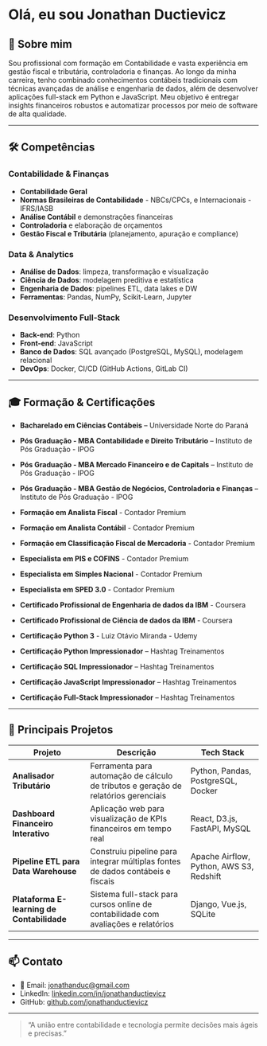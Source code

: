 # Olá, eu sou Jonathan Ductievicz

## 📖 Sobre mim
Sou profissional com formação em Contabilidade e vasta experiência em gestão fiscal e tributária, controladoria e finanças.
Ao longo da minha carreira, tenho combinado conhecimentos contábeis tradicionais com técnicas avançadas de análise e engenharia de dados,
além de desenvolver aplicações full-stack em Python e JavaScript. Meu objetivo é entregar insights financeiros robustos e automatizar
processos por meio de software de alta qualidade.

---

## 🛠️ Competências

### Contabilidade & Finanças
- **Contabilidade Geral**
- **Normas Brasileiras de Contabilidade** - NBCs/CPCs, e Internacionais - IFRS/IASB     
- **Análise Contábil** e demonstrações financeiras  
- **Controladoria** e elaboração de orçamentos  
- **Gestão Fiscal e Tributária** (planejamento, apuração e compliance)  

### Data & Analytics
- **Análise de Dados**: limpeza, transformação e visualização  
- **Ciência de Dados**: modelagem preditiva e estatística  
- **Engenharia de Dados**: pipelines ETL, data lakes e DW  
- **Ferramentas**: Pandas, NumPy, Scikit-Learn, Jupyter  

### Desenvolvimento Full-Stack
- **Back-end**: Python  
- **Front-end**: JavaScript  
- **Banco de Dados**: SQL avançado (PostgreSQL, MySQL), modelagem relacional  
- **DevOps**: Docker, CI/CD (GitHub Actions, GitLab CI)  

---

## 🎓 Formação & Certificações

- **Bacharelado em Ciências Contábeis** – Universidade Norte do Paraná  
- **Pós Graduação - MBA Contabilidade e Direito Tributário** – Instituto de Pós Graduação - IPOG
- **Pós Graduação - MBA Mercado Financeiro e de Capitals** – Instituto de Pós Graduação - IPOG
- **Pós Graduação - MBA Gestão de Negócios, Controladoria e Finanças** – Instituto de Pós Graduação - IPOG
- **Formação em Analista Fiscal** - Contador Premium
- **Formação em Analista Contábil** - Contador Premium
- **Formação em Classificação Fiscal de Mercadoria** - Contador Premium
- **Especialista em PIS e COFINS** - Contador Premium
- **Especialista em Simples Nacional** - Contador Premium
- **Especialista em SPED 3.0** - Contador Premium
  
- **Certificado Profissional de Engenharia de dados da IBM** - Coursera
- **Certificado Profissional de Ciência de dados da IBM** - Coursera

- **Certificação Python 3** - Luiz Otávio Miranda - Udemy

- **Certificação Python Impressionador** – Hashtag Treinamentos
- **Certificação SQL Impressionador** – Hashtag Treinamentos
- **Certificação JavaScript Impressionador** – Hashtag Treinamentos
- **Certificação Full-Stack Impressionador** – Hashtag Treinamentos


---

## 🚀 Principais Projetos

| Projeto                                    | Descrição                                                                                 | Tech Stack                                |
|--------------------------------------------|-------------------------------------------------------------------------------------------|-------------------------------------------|
| **Analisador Tributário**                  | Ferramenta para automação de cálculo de tributos e geração de relatórios gerenciais       | Python, Pandas, PostgreSQL, Docker        |
| **Dashboard Financeiro Interativo**        | Aplicação web para visualização de KPIs financeiros em tempo real                         | React, D3.js, FastAPI, MySQL              |
| **Pipeline ETL para Data Warehouse**       | Construiu pipeline para integrar múltiplas fontes de dados contábeis e fiscais             | Apache Airflow, Python, AWS S3, Redshift  |
| **Plataforma E-learning de Contabilidade** | Sistema full-stack para cursos online de contabilidade com avaliações e relatórios        | Django, Vue.js, SQLite                    |


---


## 📫 Contato

- 📧 Email: jonathanduc@gmail.com  
- LinkedIn: [linkedin.com/in/jonathanductievicz](https://linkedin.com/in/jonathanductievicz)  
- GitHub: [github.com/jonathanductievicz](https://github.com/jonathanductievicz)

---

> “A união entre contabilidade e tecnologia permite decisões mais ágeis e precisas.”  

